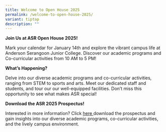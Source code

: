 ```yaml
---
title: Welcome to Open House 2025
permalink: /welcome-to-open-house-2025/
variant: tiptap
description: ""
---
```

<p><strong>Join Us at ASR Open House 2025!</strong>
</p>
<p>Mark your calendar for January 14th and explore the vibrant campus life
at Anderson Serangoon Junior College. Discover our academic programs and
Co-curricular activities from 10 AM to 5 PM!</p>
<p></p>
<p><strong>What’s Happening?</strong>
</p>
<p>Delve into our diverse academic programs and co-curricular activities,
ranging from STEM to sports and arts. Meet our dedicated staff and students,
and tour our our well-equipped facilities. Don’t miss this opportunity
to see what makes ASR special!</p>
<p></p>
<p><strong>Download the ASR 2025 Prospectus!</strong>
</p>
<p>Interested in more information? Click <a href="https://drive.google.com/file/d/1OWTFcn-HvYkQmEtXix_1eFKCmktZFCob/view?usp=sharing" rel="noopener noreferrer nofollow" target="_blank">here </a>download
the prospectus and gain insights into our diverse academic programs, co-curricular
activities, and the lively campus environment.
<br>
<br>
</p>
<p>
<br>
</p>